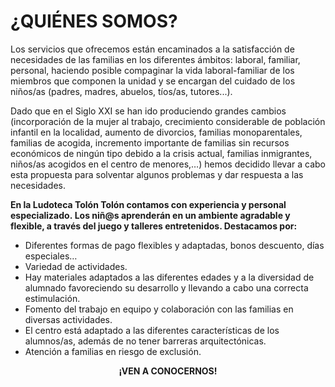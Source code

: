 # ¿QUIÉNES SOMOS?

Los servicios que ofrecemos están encaminados a la satisfacción de necesidades de las familias en los diferentes ámbitos: laboral, familiar, personal, haciendo posible compaginar la vida laboral-familiar de los miembros que componen la unidad y se encargan del cuidado de los niños/as (padres, madres, abuelos, tíos/as, tutores...).

Dado que en el Siglo XXI se han ido produciendo grandes cambios (incorporación de la mujer al trabajo, crecimiento considerable de población infantil en la localidad, aumento de divorcios, familias monoparentales, familias de acogida, incremento importante de familias sin recursos económicos de ningún tipo debido a la crisis actual, familias inmigrantes, niños/as acogidos en el centro de menores,…) hemos decidido llevar a cabo esta propuesta para solventar algunos problemas y dar respuesta a las necesidades.

**En la Ludoteca Tolón Tolón contamos con experiencia y personal especializado. Los niñ@s aprenderán en un ambiente agradable y flexible, a través del juego y talleres entretenidos. Destacamos por:**

 * Diferentes formas de pago flexibles y adaptadas, bonos descuento, días especiales…
 * Variedad de actividades.
 * Hay materiales adaptados a las diferentes edades y a la diversidad de alumnado favoreciendo su desarrollo y llevando a cabo una correcta estimulación.
 * Fomento del trabajo en equipo y colaboración con las familias en diversas actividades.
 * El centro está adaptado a las diferentes características de los alumnos/as, además de no tener barreras arquitectónicas.
 * Atención a familias en riesgo de exclusión.

**<center>¡VEN A CONOCERNOS!</center>**
